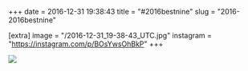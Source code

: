 +++
date = 2016-12-31 19:38:43
title = "#2016bestnine"
slug = "2016-2016bestnine"

[extra]
image = "/2016-12-31_19-38-43_UTC.jpg"
instagram = "https://instagram.com/p/BOsYwsOhBkP"
+++

<img src="/2016-12-31_19-38-43_UTC.jpg" />

